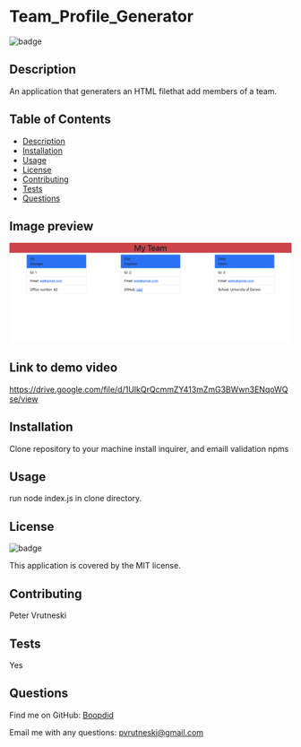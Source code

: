 # Team_Profile_Generator

![badge](https://img.shields.io/badge/license-MIT-success)

## Description

An application that generaters an HTML filethat add members of a team.

## Table of Contents

- [Description](#description)
- [Installation](#installation)
- [Usage](#usage)
- [License](#license)
- [Contributing](#contributing)
- [Tests](#tests)
- [Questions](#questions)

## Image preview

![Preview Image of Code Quiz](images/Team_Generator.png)

## Link to demo video

https://drive.google.com/file/d/1UIkQrQcmmZY413mZmG3BWwn3ENqoWQse/view

## Installation

Clone repository to your machine install inquirer, and emaill validation npms

## Usage

run node index.js in clone directory.

## License

![badge](https://img.shields.io/badge/license-MIT-success)

This application is covered by the MIT license.

## Contributing

Peter Vrutneski

## Tests

Yes

## Questions

Find me on GitHub: [Boopdid](https://github.com/Boopdid)

Email me with any questions: pvrutneski@gmail.com
